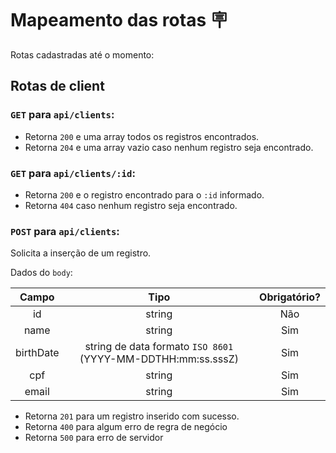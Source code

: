 # Mapeamento das rotas 🪧

Rotas cadastradas até o momento:

## Rotas de client

### `GET` para `api/clients`:

-   Retorna `200` e uma array todos os registros encontrados.
-   Retorna `204` e uma array vazio caso nenhum registro seja encontrado.

### `GET` para `api/clients/:id`:

-   Retorna `200` e o registro encontrado para o `:id` informado.
-   Retorna `404` caso nenhum registro seja encontrado.

### `POST` para `api/clients`:

Solicita a inserção de um registro.

Dados do `body`:

|   Campo   |                             Tipo                             | Obrigatório? |
| :-------: | :----------------------------------------------------------: | :----------: |
|    id     |                            string                            |     Não      |
|   name    |                            string                            |     Sim      |
| birthDate | string de data formato `ISO 8601` (YYYY-MM-DDTHH:mm:ss.sssZ) |     Sim      |
|    cpf    |                            string                            |     Sim      |
|   email   |                            string                            |     Sim      |

-   Retorna `201` para um registro inserido com sucesso.
-   Retorna `400` para algum erro de regra de negócio
-   Retorna `500` para erro de servidor
